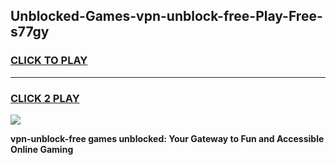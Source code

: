 
## Unblocked-Games-vpn-unblock-free-Play-Free-s77gy
<h3>
<a href="https://premium76.site?title=vpn-unblock-free&ref=18A1">CLICK TO PLAY</a></h3>
<hr>

<h3>
<a href="https://premium76.site?title=vpn-unblock-free&ref=18A1">CLICK 2 PLAY</a>
  
</h3>

<a href="https://premium76.site?title=vpn-unblock-free&ref=18A1"><img src="https://clearcache.store/games.png"></a>


**vpn-unblock-free games unblocked: Your Gateway to Fun and Accessible Online Gaming**
